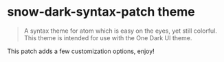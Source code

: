 # snow-dark-syntax-patch theme

> A syntax theme for atom which is easy on the eyes, yet still colorful. This theme is intended for use with the One Dark UI theme.

This patch adds a few customization options, enjoy!
